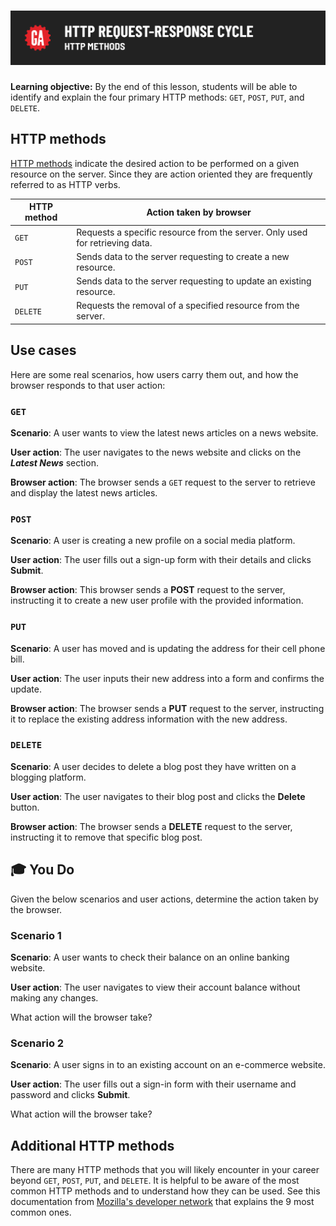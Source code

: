 # ![HTTP Request-Response Cycle - HTTP Methods](./assets/hero.png)

**Learning objective:** By the end of this lesson, students will be able to identify and explain the four primary HTTP methods: `GET`, `POST`, `PUT`, and `DELETE`.

## HTTP methods

[HTTP methods](https://developer.mozilla.org/en-US/docs/Web/HTTP/Methods) indicate the desired action to be performed on a given resource on the server. Since they are action oriented they are frequently referred to as HTTP verbs.

| HTTP method | Action taken by browser |
| ----------- | ----------------------- |
| `GET`    | Requests a specific resource from the server. Only used for retrieving data. |
| `POST`   | Sends data to the server requesting to create a new resource.                |
| `PUT`    | Sends data to the server requesting to update an existing resource.          |
| `DELETE` | Requests the removal of a specified resource from the server.                |

## Use cases

Here are some real scenarios, how users carry them out, and how the browser responds to that user action:

### `GET`

**Scenario**: A user wants to view the latest news articles on a news website.

**User action**: The user navigates to the news website and clicks on the ***Latest News*** section.

**Browser action**: The browser sends a `GET` request to the server to retrieve and display the latest news articles.

### `POST`

**Scenario**: A user is creating a new profile on a social media platform.

**User action**: The user fills out a sign-up form with their details and clicks **Submit**.

**Browser action**: This browser sends a **POST** request to the server, instructing it to create a new user profile with the provided information.

### `PUT`

**Scenario**: A user has moved and is updating the address for their cell phone bill.

**User action**: The user inputs their new address into a form and confirms the update.

**Browser action**: The browser sends a **PUT** request to the server, instructing it to replace the existing address information with the new address.

### `DELETE`

**Scenario**: A user decides to delete a blog post they have written on a blogging platform.

**User action**: The user navigates to their blog post and clicks the **Delete** button.

**Browser action**: The browser sends a **DELETE** request to the server, instructing it to remove that specific blog post.

## 🎓 You Do

Given the below scenarios and user actions, determine the action taken by the browser.

### Scenario 1

**Scenario**: A user wants to check their balance on an online banking website.

**User action**: The user navigates to view their account balance without making any changes.

What action will the browser take?

### Scenario 2

**Scenario**: A user signs in to an existing account on an e-commerce website.

**User action**: The user fills out a sign-in form with their username and password and clicks **Submit**.

What action will the browser take?

## Additional HTTP methods

There are many HTTP methods that you will likely encounter in your career beyond `GET`, `POST`, `PUT`, and `DELETE`. It is helpful to be aware of the most common HTTP methods and to understand how they can be used. See this documentation from [Mozilla's developer network](https://developer.mozilla.org/en-US/docs/Web/HTTP/Methods) that explains the 9 most common ones.
